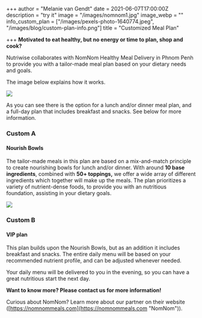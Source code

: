 +++
author = "Melanie van Gendt"
date = 2021-06-07T17:00:00Z
description = "try it"
image = "/images/nomnom1.jpg"
image_webp = ""
info_custom_plan = ["/images/pexels-photo-1640774.jpeg", "/images/blog/custom-plan-info.png"]
title = "Customized Meal Plan"

+++
**Motivated to eat healthy, but no energy or time to plan, shop and cook?**

Nutriwise collaborates with NomNom Healthy Meal Delivery in Phnom Penh to provide you with a tailor-made meal plan based on your dietary needs and goals.

The image below explains how it works.    

![](/images/blog/custom-plan-info.svg)

As you can see there is the option for a lunch and/or dinner meal plan, and a full-day plan that includes breakfast and snacks. See below for more information.
 
 

### Custom A

#### Nourish Bowls

The tailor-made meals in this plan are based on a mix-and-match principle to create nourishing bowls for lunch and/or dinner. With around **10 base ingredients**, combined with **50+ toppings,** we offer a wide array of different ingredients which together will make up the meals. The plan prioritizes a variety of nutrient-dense foods, to provide you with an nutritious foundation, assisting in your dietary goals.


![](/images/nourish.svg)

### Custom B

#### VIP plan

This plan builds upon the Nourish Bowls, but as an addition it includes breakfast and snacks. The entire daily menu will be based on your recommended nutrient profile, and can be adjusted whenever needed.

Your daily menu will be delivered to you in the evening, so you can have a great nutritious start the next day.

**Want to know more? Please contact us for more information!**

Curious about NomNom? Learn more about our partner on their website ([https://nomnommeals.com](https://nomnommeals.com "NomNom")).